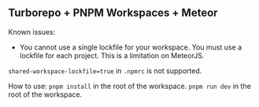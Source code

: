 ## Turborepo + PNPM Workspaces + Meteor

Known issues:

- You cannot use a single lockfile for your workspace. You must use a lockfile for each project. This is a limitation on MeteorJS.

`shared-workspace-lockfile=true` in `.npmrc` is not supported.

How to use:
`pnpm install` in the root of the workspace.
`pnpm run dev` in the root of the workspace.
